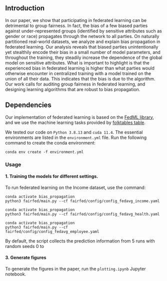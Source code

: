 

## Introduction

In our paper, we show that participating in federated learning can be detrimental to group fairness. In fact, the bias of a few biased parties against under-represented groups (identified by sensitive attributes such as gender or race) propagates through the network to all parties. On naturally partitioned real-world datasets, we analyze and explain bias propagation in federated learning. Our analysis reveals that biased parties unintentionally yet stealthily encode their bias in a small number of model parameters, and throughout the training, they steadily increase the dependence of the global model on sensitive attributes. What is important to highlight is that the experienced bias in federated learning is higher than what parties would otherwise encounter in centralized training with a model trained on the union of all their data. This indicates that the bias is due to the algorithm. Our work calls for auditing group fairness in federated learning, and designing learning algorithms that are robust to bias propagation.

## Dependencies

Our implementation of federated learning is based on the [FedML library](https://github.com/FedML-AI/FedML), and we use the machine learning tasks provided by [folktables table](https://github.com/socialfoundations/folktables).

We tested our code on `Python 3.8.13` and `cuda 11.4`. The essential environments are listed in the `environment.yml` file. Run the following command to create the conda environment:

```
conda env create -f environment.yml
```

### Usage

#### 1. Training the models for different settings.

To run federated learning on the Income dataset, use the command:

```
conda activate bias_propagation
python3 fairfed/main.py --cf fairfed/config/config_fedavg_income.yaml
```


```
conda activate bias_propagation
python3 fairfed/main.py --cf fairfed/config/config_fedavg_health.yaml

```

```
conda activate bias_propagation
python3 fairfed/main.py --cf fairfed/config/config_fedavg_employee.yaml

```



By default, the script collects the prediction information from 5 runs with random seeds 0 to

#### 3. Generate figures

To generate the figures in the paper, run the `plotting.ipynb` Jupyter notebook.
